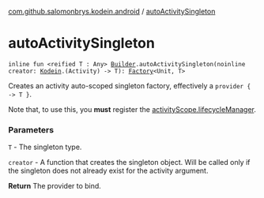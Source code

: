 [com.github.salomonbrys.kodein.android](index.md) / [autoActivitySingleton](.)

# autoActivitySingleton

`inline fun <reified T : Any> `[`Builder`](../com.github.salomonbrys.kodein/-kodein/-builder/index.md)`.autoActivitySingleton(noinline creator: `[`Kodein`](../com.github.salomonbrys.kodein/-kodein/index.md)`.(Activity) -> T): `[`Factory`](../com.github.salomonbrys.kodein/-factory/index.md)`<Unit, T>`

Creates an activity auto-scoped singleton factory, effectively a `provider { -> T }`.

Note that, to use this, you **must** register the [activityScope.lifecycleManager](activity-scope/lifecycle-manager.md).

### Parameters

`T` - The singleton type.

`creator` - A function that creates the singleton object. Will be called only if the singleton does not already exist for the activity argument.

**Return**
The provider to bind.

